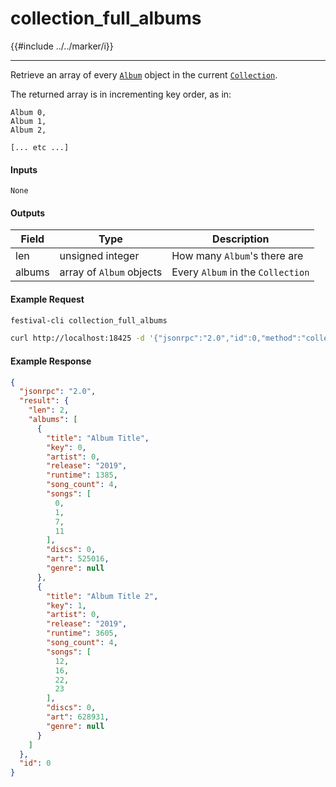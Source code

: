 # collection_full_albums

{{#include ../../marker/i}}

---

Retrieve an array of every [`Album`](../../common-objects/album.md) object in the current [`Collection`](../../common-objects/collection.md).

The returned array is in incrementing key order, as in:
```
Album 0,
Album 1,
Album 2,

[... etc ...]
```

#### Inputs
`None`

#### Outputs
| Field  | Type                     | Description |
|--------|--------------------------|-------------|
| len    | unsigned integer         | How many `Album`'s there are
| albums | array of `Album` objects | Every `Album` in the `Collection`

#### Example Request
```bash
festival-cli collection_full_albums
```
```bash
curl http://localhost:18425 -d '{"jsonrpc":"2.0","id":0,"method":"collection_full_albums"}'
```

#### Example Response
```json
{
  "jsonrpc": "2.0",
  "result": {
    "len": 2,
    "albums": [
      {
        "title": "Album Title",
        "key": 0,
        "artist": 0,
        "release": "2019",
        "runtime": 1385,
        "song_count": 4,
        "songs": [
          0,
          1,
          7,
          11
        ],
        "discs": 0,
        "art": 525016,
        "genre": null
      },
      {
        "title": "Album Title 2",
        "key": 1,
        "artist": 0,
        "release": "2019",
        "runtime": 3605,
        "song_count": 4,
        "songs": [
          12,
          16,
          22,
          23
        ],
        "discs": 0,
        "art": 628931,
        "genre": null
      }
    ]
  },
  "id": 0
}
```
